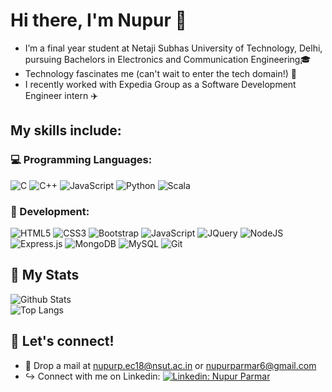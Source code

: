 

<!--
**nupurparmar6/nupurparmar6** is a ✨ _special_ ✨ repository because its `README.md` (this file) appears on your GitHub profile.

Here are some ideas to get you started:

- 🔭 I’m currently working on ...
- 🌱 I’m currently learning ...
- 👯 I’m looking to collaborate on ...
- 🤔 I’m looking for help with ...
- 💬 Ask me about ...
- 📫 How to reach me: ...
- 😄 Pronouns: ...
- ⚡ Fun fact: ...
-->
# Hi there, I'm Nupur :cherry_blossom:


<!-- ## :star2: About Me  -->

- I’m a final year student at Netaji Subhas University of Technology, Delhi, pursuing Bachelors in Electronics and Communication Engineering:mortar_board: 
- Technology fascinates me (can't wait to enter the tech domain!) :space_invader:
- I recently worked with Expedia Group as a Software Development Engineer intern :airplane:

## My skills include:
  ### :computer: Programming Languages:  
  ![C](https://img.shields.io/badge/c-%2300599C.svg?style=for-the-badge&logo=c&logoColor=white)
  ![C++](https://img.shields.io/badge/C%2B%2B-00599C?style=for-the-badge&logo=c%2B%2B&logoColor=white)
  ![JavaScript](https://img.shields.io/badge/javascript-%23323330.svg?style=for-the-badge&logo=javascript&logoColor=%23F7DF1E) 
  ![Python](https://img.shields.io/badge/python-3670A0?style=for-the-badge&logo=python&logoColor=ffdd54)
  ![Scala](https://img.shields.io/badge/scala-%23DC322F.svg?style=for-the-badge&logo=scala&logoColor=white)

  ### :wrench: Development:   
  ![HTML5](https://img.shields.io/badge/html5-%23E34F26.svg?style=for-the-badge&logo=html5&logoColor=white)
  ![CSS3](https://img.shields.io/badge/css3-%231572B6.svg?style=for-the-badge&logo=css3&logoColor=white)
  ![Bootstrap](https://img.shields.io/badge/bootstrap-%23563D7C.svg?style=for-the-badge&logo=bootstrap&logoColor=white)
  ![JavaScript](https://img.shields.io/badge/javascript-%23323330.svg?style=for-the-badge&logo=javascript&logoColor=%23F7DF1E)
  ![JQuery](https://img.shields.io/badge/jQuery-0769AD?style=for-the-badge&logo=jquery&logoColor=white)
  ![NodeJS](https://img.shields.io/badge/node.js-6DA55F?style=for-the-badge&logo=node.js&logoColor=white)
  ![Express.js](https://img.shields.io/badge/express.js-%23404d59.svg?style=for-the-badge&logo=express&logoColor=%2361DAFB)
  ![MongoDB](https://img.shields.io/badge/MongoDB-%234ea94b.svg?style=for-the-badge&logo=mongodb&logoColor=white)
  ![MySQL](https://img.shields.io/badge/mysql-%2300f.svg?style=for-the-badge&logo=mysql&logoColor=white)
  ![Git](https://img.shields.io/badge/git-%23F05033.svg?style=for-the-badge&logo=git&logoColor=white) 
  
## :star2: My Stats

![Github Stats](https://github-readme-stats.vercel.app/api?username=nupurparmar6&count_private=true&show_icons=true&include_all_commits=true)  
![Top Langs](https://github-readme-stats.vercel.app/api/top-langs/?username=nupurparmar6&hide=TeX&layout=compact)

## :star2: Let's connect!
- :email: Drop a mail at nupurp.ec18@nsut.ac.in or nupurparmar6@gmail.com  
- :arrow_right_hook: Connect with me on Linkedin: [![Linkedin: Nupur Parmar](https://img.shields.io/badge/nupurparmar-blue?style=flat-square&logo=Linkedin&logoColor=white&link=https://www.linkedin.com/in/nupur-parmar-98702717b/)](https://www.linkedin.com/in/nupur-parmar-98702717b/)




